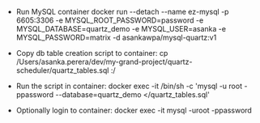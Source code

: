 *	Run MySQL container
docker run --detach --name ez-mysql -p 6605:3306 -e MYSQL_ROOT_PASSWORD=password -e MYSQL_DATABASE=quartz_demo -e MYSQL_USER=asanka -e MYSQL_PASSWORD=matrix -d asankawpa/mysql-quartz:v1

* Copy db table creation script to container:
cp /Users/asanka.perera/dev/my-grand-project/quartz-scheduler/quartz_tables.sql <container-id>:/

* Run the script in container:
docker exec -it <container-id> /bin/sh -c 'mysql -u root -ppassword --database=quartz_demo </quartz_tables.sql'

* Optionally login to container:
docker exec -it <container-id>  mysql -uroot -ppassword
